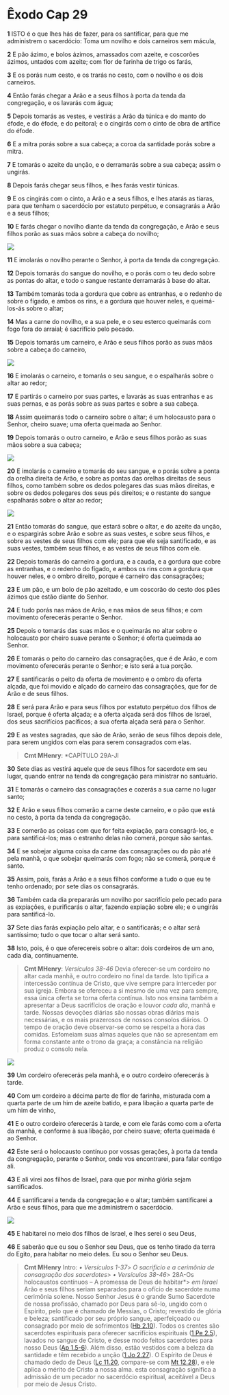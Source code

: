 # Êxodo Cap 29

**1** 	ISTO é o que lhes hás de fazer, para os santificar, para que me administrem o sacerdócio: Toma um novilho e dois carneiros sem mácula,

**2** 	E pão ázimo, e bolos ázimos, amassados com azeite, e coscorões ázimos, untados com azeite; com flor de farinha de trigo os farás,

**3** 	E os porás num cesto, e os trarás no cesto, com o novilho e os dois carneiros.

**4** 	Então farás chegar a Arão e a seus filhos à porta da tenda da congregação, e os lavarás com água;

**5** 	Depois tomarás as vestes, e vestirás a Arão da túnica e do manto do éfode, e do éfode, e do peitoral; e o cingirás com o cinto de obra de artífice do éfode.

**6** 	E a mitra porás sobre a sua cabeça; a coroa da santidade porás sobre a mitra.

**7** 	E tomarás o azeite da unção, e o derramarás sobre a sua cabeça; assim o ungirás.

**8** 	Depois farás chegar seus filhos, e lhes farás vestir túnicas.

**9** 	E os cingirás com o cinto, a Arão e a seus filhos, e lhes atarás as tiaras, para que tenham o sacerdócio por estatuto perpétuo, e consagrarás a Arão e a seus filhos;

**10** 	E farás chegar o novilho diante da tenda da congregação, e Arão e seus filhos porão as suas mãos sobre a cabeça do novilho;

![](../Images/SweetPublishing/2-29-1.jpg) 

**11** 	E imolarás o novilho perante o Senhor, à porta da tenda da congregação.

**12** 	Depois tomarás do sangue do novilho, e o porás com o teu dedo sobre as pontas do altar, e todo o sangue restante derramarás à base do altar.

**13** 	Também tomarás toda a gordura que cobre as entranhas, e o redenho de sobre o fígado, e ambos os rins, e a gordura que houver neles, e queimá-los-ás sobre o altar;

**14** 	Mas a carne do novilho, e a sua pele, e o seu esterco queimarás com fogo fora do arraial; é sacrifício pelo pecado.

**15** 	Depois tomarás um carneiro, e Arão e seus filhos porão as suas mãos sobre a cabeça do carneiro,

![](../Images/SweetPublishing/2-29-2.jpg) 

**16** 	E imolarás o carneiro, e tomarás o seu sangue, e o espalharás sobre o altar ao redor;

**17** 	E partirás o carneiro por suas partes, e lavarás as suas entranhas e as suas pernas, e as porás sobre as suas partes e sobre a sua cabeça.

**18** 	Assim queimarás todo o carneiro sobre o altar; é um holocausto para o Senhor, cheiro suave; uma oferta queimada ao Senhor.

**19** 	Depois tomarás o outro carneiro, e Arão e seus filhos porão as suas mãos sobre a sua cabeça;

![](../Images/SweetPublishing/2-29-3.jpg) 

**20** 	E imolarás o carneiro e tomarás do seu sangue, e o porás sobre a ponta da orelha direita de Arão, e sobre as pontas das orelhas direitas de seus filhos, como também sobre os dedos polegares das suas mãos direitas, e sobre os dedos polegares dos seus pés direitos; e o restante do sangue espalharás sobre o altar ao redor;

![](../Images/SweetPublishing/2-29-4.jpg) 

**21** 	Então tomarás do sangue, que estará sobre o altar, e do azeite da unção, e o espargirás sobre Arão e sobre as suas vestes, e sobre seus filhos, e sobre as vestes de seus filhos com ele; para que ele seja santificado, e as suas vestes, também seus filhos, e as vestes de seus filhos com ele.

**22** 	Depois tomarás do carneiro a gordura, e a cauda, e a gordura que cobre as entranhas, e o redenho do fígado, e ambos os rins com a gordura que houver neles, e o ombro direito, porque é carneiro das consagrações;

**23** 	E um pão, e um bolo de pão azeitado, e um coscorão do cesto dos pães ázimos que estão diante do Senhor.

**24** 	E tudo porás nas mãos de Arão, e nas mãos de seus filhos; e com movimento oferecerás perante o Senhor.

**25** 	Depois o tomarás das suas mãos e o queimarás no altar sobre o holocausto por cheiro suave perante o Senhor; é oferta queimada ao Senhor.

**26** 	E tomarás o peito do carneiro das consagrações, que é de Arão, e com movimento oferecerás perante o Senhor; e isto será a tua porção.

**27** 	E santificarás o peito da oferta de movimento e o ombro da oferta alçada, que foi movido e alçado do carneiro das consagrações, que for de Arão e de seus filhos.

**28** 	E será para Arão e para seus filhos por estatuto perpétuo dos filhos de Israel, porque é oferta alçada; e a oferta alçada será dos filhos de Israel, dos seus sacrifícios pacíficos; a sua oferta alçada será para o Senhor.

**29** 	E as vestes sagradas, que são de Arão, serão de seus filhos depois dele, para serem ungidos com elas para serem consagrados com elas.

> **Cmt MHenry**: *CAPÍTULO 29A-Jl

**30** 	Sete dias as vestirá aquele que de seus filhos for sacerdote em seu lugar, quando entrar na tenda da congregação para ministrar no santuário.

**31** 	E tomarás o carneiro das consagrações e cozerás a sua carne no lugar santo;

**32** 	E Arão e seus filhos comerão a carne deste carneiro, e o pão que está no cesto, à porta da tenda da congregação.

**33** 	E comerão as coisas com que for feita expiação, para consagrá-los, e para santificá-los; mas o estranho delas não comerá, porque são santas.

**34** 	E se sobejar alguma coisa da carne das consagrações ou do pão até pela manhã, o que sobejar queimarás com fogo; não se comerá, porque é santo.

**35** 	Assim, pois, farás a Arão e a seus filhos conforme a tudo o que eu te tenho ordenado; por sete dias os consagrarás.

**36** 	Também cada dia prepararás um novilho por sacrifício pelo pecado para as expiações, e purificarás o altar, fazendo expiação sobre ele; e o ungirás para santificá-lo.

**37** 	Sete dias farás expiação pelo altar, e o santificarás; e o altar será santíssimo; tudo o que tocar o altar será santo.

**38** 	Isto, pois, é o que oferecereis sobre o altar: dois cordeiros de um ano, cada dia, continuamente.

> **Cmt MHenry**: *Versículos 38-46* Devia oferecer-se um cordeiro no altar cada manhã, e outro cordeiro no final da tarde. Isto tipifica a intercessão contínua de Cristo, que vive sempre para interceder por sua igreja. Embora se ofereceu a si mesmo de uma vez para sempre, essa única oferta se torna oferta contínua. Isto nos ensina também a apresentar a Deus sacrifícios de oração e louvor *cada dia*, manhã e tarde. Nossas devoções diárias são nossas obras diárias mais necessárias, e os mais prazerosos de nossos consolos diários. O tempo de oração deve observar-se como se respeita a hora das comidas. Esfomeiam suas almas aqueles que não se apresentam em forma constante ante o trono da graça; a constância na religião produz o consolo nela.

![](../Images/SweetPublishing/2-29-5.jpg) 

**39** 	Um cordeiro oferecerás pela manhã, e o outro cordeiro oferecerás à tarde.

**40** 	Com um cordeiro a décima parte de flor de farinha, misturada com a quarta parte de um him de azeite batido, e para libação a quarta parte de um him de vinho,

**41** 	E o outro cordeiro oferecerás à tarde, e com ele farás como com a oferta da manhã, e conforme à sua libação, por cheiro suave; oferta queimada é ao Senhor.

**42** 	Este será o holocausto contínuo por vossas gerações, à porta da tenda da congregação, perante o Senhor, onde vos encontrarei, para falar contigo ali.

**43** 	E ali virei aos filhos de Israel, para que por minha glória sejam santificados.

**44** 	E santificarei a tenda da congregação e o altar; também santificarei a Arão e seus filhos, para que me administrem o sacerdócio.

![](../Images/SweetPublishing/2-29-6.jpg) 

**45** 	E habitarei no meio dos filhos de Israel, e lhes serei o seu Deus,

**46** 	E saberão que eu sou o Senhor seu Deus, que os tenho tirado da terra do Egito, para habitar no meio deles. Eu sou o Senhor seu Deus.


> **Cmt MHenry** Intro: *• Versículos 1-37*> *O sacrifício e a cerimônia de consagração dos sacerdotes*> *• Versículos 38-46*> 28A-Os holocaustos contínuos – A promessa de Deus de habitar*> *em Israel* Arão e seus filhos seriam separados para o ofício de sacerdote numa cerimônia solene. Nosso Senhor Jesus é o grande Sumo Sacerdote de nossa profissão, chamado por Deus para sê-lo, ungido com o Espírito, pelo que é chamado de Messias, o Cristo; revestido de glória e beleza; santificado por seu próprio sangue, aperfeiçoado ou consagrado por meio de sofrimentos ([Hb 2.10](../58N-Hb/02.md#10)). Todos os crentes são sacerdotes espirituais para oferecer sacrifícios espirituais ([1 Pe 2.5](../60N-1Pe/02.md#5)), lavados no sangue de Cristo, e desse modo feitos sacerdotes para nosso Deus ([Ap 1.5-6](../66N-Ap/01.md#5)). Além disso, estão vestidos com a beleza da santidade e têm recebido a unção ([1 Jo 2.27](../62N-1Jo/02.md#27)). O Espírito de Deus é chamado dedo de Deus ([Lc 11.20](../42N-Lc/11.md#20), compare-se com [Mt 12.28](../40N-Mt/12.md#28)), e ele aplica o mérito de Cristo a nossa alma. esta consagração significa a admissão de um pecador no sacerdócio espiritual, aceitável a Deus por meio de Jesus Cristo.